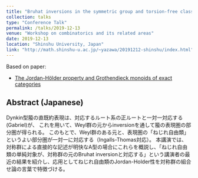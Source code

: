 ```yaml
---
title: "Bruhat inversions in the symmetric group and torsion-free classes over a type A quiver"
collection: talks
type: "Conference Talk"
permalink: /talks/2019-12-13
venue: "Workshop on combinatorics and its related areas"
date: 2019-12-13
location: "Shinshu University, Japan"
link: "http://math.shinshu-u.ac.jp/~yazawa/20191212-shinshu/index.html"
---
```


Based on paper:
- [The Jordan-H&ouml;lder property and Grothendieck monoids of exact categories](/paper/JHP)

## Abstract (Japanese)
Dynkin型箙の直既約表現は、対応するルート系の正ルートと一対一対応する(Gabriel)が、 これを用いて、Weyl群の元からinversionを通して箙の表現圏の部分圏が得られる。 このもとで、Weyl群のある元と、表現圏の「ねじれ自由類」というよい部分圏が一対一に対応する（Ingalls-Thomas対応）。 本講演では、対称群による直接的な記述が明快なA型の場合にこれらを概説し、「ねじれ自由類の単純対象が、対称群の元のBruhat inversionと対応する」という講演者の最近の結果を紹介し、応用としてねじれ自由類のJordan-Holder性を対称群の組合せ論の言葉で特徴づける。
